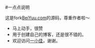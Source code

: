 #一点点说明

这是fork[BeiYuu.com](http://beiyuu.com)的源码，尊重作者啦～
* 马上动手，很赞
* 用于创建自己的博客，还是很不错的。
* 欢迎访问[一小佳](yijia007.duapp.com)，谢谢。
